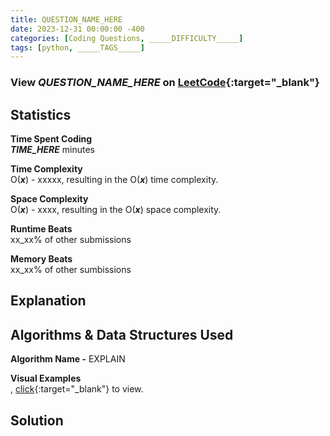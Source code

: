 ```yaml
---
title: QUESTION_NAME_HERE
date: 2023-12-31 00:00:00 -400
categories: [Coding Questions, _____DIFFICULTY_____]
tags: [python, _____TAGS_____]
---
```


### View *QUESTION_NAME_HERE* on [LeetCode](_____LINK_HERE_____){:target="_blank"}  

## Statistics  

**Time Spent Coding**  
_____TIME_HERE_____ minutes

**Time Complexity**  
O(_____x_____) - xxxxx, resulting in the O(_____x_____) time complexity.

**Space Complexity**  
O(_____x_____) - xxxx, resulting in the O(_____x_____) space complexity.

**Runtime Beats**  
xx_xx% of other submissions  

**Memory Beats**  
xx_xx% of other sumbissions  

## Explanation  


## Algorithms & Data Structures Used  

**Algorithm Name -** EXPLAIN

**Visual Examples**  
, [click](_____LINK_HERE_____){:target="_blank"} to view.


## Solution  

```python
```